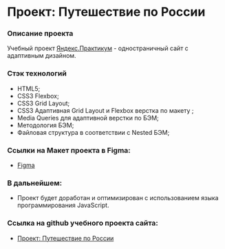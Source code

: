 # Проект: Путешествие по России

### Описание проекта
Учебный проект [Яндекс.Практикум](https://practicum.yandex.ru/) - одностраничный сайт с адаптивным дизайном.
### Стэк технологий
* HTML5;
* CSS3 Flexbox;
* CSS3 Grid Layout;
* CSS3 Адаптивная Grid Layout и Flexbox верстка по макету ;
* Media Queries для адаптивной верстки по БЭМ;
* Методология БЭМ;
* Файловая структура в соответствии с Nested БЭМ;

### Ссылки на Макет проекта в Figma:
* [Figma](https://www.figma.com/file/5S2WSbEFL6awjVWJ0NWL8Q/Sprint-3_-Russia-_-desktop-%2B-mobile?node-id=28503%3A0)

### В дальнейшем:
- Проект будет доработан и оптимизирован с использованием языка программирования JavaScript.

### Ссылка на github учебного проекта сайта:
* [Проект: Путешествие по России](https://github.com/vecoweb22/russian-travel)


